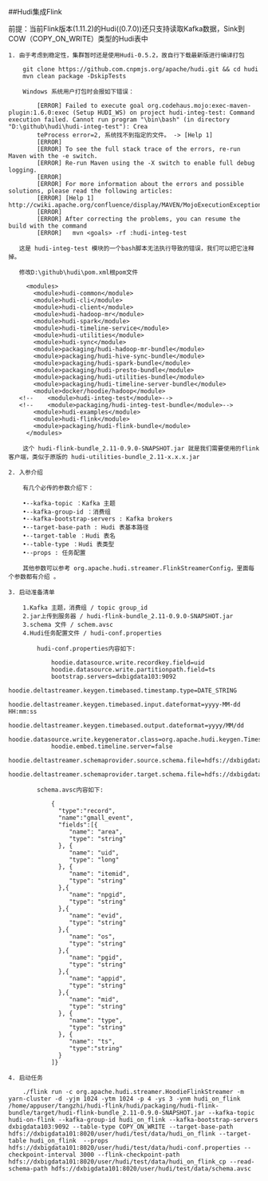 ##Hudi集成Flink

前提：当前Flink版本(1.11.2)的Hudi((0.7.0))还只支持读取Kafka数据，Sink到COW（COPY_ON_WRITE）类型的Hudi表中

    1. 由于考虑到稳定性，集群暂时还是使用Hudi-0.5.2，故自行下载最新版进行编译打包
    
        git clone https://github.com.cnpmjs.org/apache/hudi.git && cd hudi
        mvn clean package -DskipTests
        
        Windows 系统用户打包时会报如下错误：
        
            [ERROR] Failed to execute goal org.codehaus.mojo:exec-maven-plugin:1.6.0:exec (Setup HUDI_WS) on project hudi-integ-test: Command execution failed. Cannot run program "\bin\bash" (in directory "D:\github\hudi\hudi-integ-test"): Crea
            teProcess error=2, 系统找不到指定的文件。 -> [Help 1]
            [ERROR]
            [ERROR] To see the full stack trace of the errors, re-run Maven with the -e switch.
            [ERROR] Re-run Maven using the -X switch to enable full debug logging.
            [ERROR]
            [ERROR] For more information about the errors and possible solutions, please read the following articles:
            [ERROR] [Help 1] http://cwiki.apache.org/confluence/display/MAVEN/MojoExecutionException
            [ERROR]
            [ERROR] After correcting the problems, you can resume the build with the command
            [ERROR]   mvn <goals> -rf :hudi-integ-test
            
       这是 hudi-integ-test 模块的一个bash脚本无法执行导致的错误，我们可以把它注释掉。
       
       修改D:\github\hudi\pom.xml根pom文件
       
         <modules>
           <module>hudi-common</module>
           <module>hudi-cli</module>
           <module>hudi-client</module>
           <module>hudi-hadoop-mr</module>
           <module>hudi-spark</module>
           <module>hudi-timeline-service</module>
           <module>hudi-utilities</module>
           <module>hudi-sync</module>
           <module>packaging/hudi-hadoop-mr-bundle</module>
           <module>packaging/hudi-hive-sync-bundle</module>
           <module>packaging/hudi-spark-bundle</module>
           <module>packaging/hudi-presto-bundle</module>
           <module>packaging/hudi-utilities-bundle</module>
           <module>packaging/hudi-timeline-server-bundle</module>
           <module>docker/hoodie/hadoop</module>
       <!--    <module>hudi-integ-test</module>-->
       <!--    <module>packaging/hudi-integ-test-bundle</module>-->
           <module>hudi-examples</module>
           <module>hudi-flink</module>
           <module>packaging/hudi-flink-bundle</module>
         </modules>
         
        这个 hudi-flink-bundle_2.11-0.9.0-SNAPSHOT.jar 就是我们需要使用的flink客户端，类似于原版的 hudi-utilities-bundle_2.11-x.x.x.jar
        
    2. 入参介绍
    
        有几个必传的参数介绍下：
        
        •--kafka-topic ：Kafka 主题
        •--kafka-group-id ：消费组
        •--kafka-bootstrap-servers : Kafka brokers
        •--target-base-path : Hudi 表基本路径
        •--target-table ：Hudi 表名
        •--table-type ：Hudi 表类型
        •--props : 任务配置
        
        其他参数可以参考 org.apache.hudi.streamer.FlinkStreamerConfig，里面每个参数都有介绍 。
        
    3. 启动准备清单
    
        1.Kafka 主题，消费组 / topic group_id
        2.jar上传到服务器 / hudi-flink-bundle_2.11-0.9.0-SNAPSHOT.jar
        3.schema 文件 / schem.avsc
        4.Hudi任务配置文件 / hudi-conf.properties
        
            hudi-conf.properties内容如下:
                
                hoodie.datasource.write.recordkey.field=uid
                hoodie.datasource.write.partitionpath.field=ts
                bootstrap.servers=dxbigdata103:9092
                hoodie.deltastreamer.keygen.timebased.timestamp.type=DATE_STRING
                hoodie.deltastreamer.keygen.timebased.input.dateformat=yyyy-MM-dd HH:mm:ss
                hoodie.deltastreamer.keygen.timebased.output.dateformat=yyyy/MM/dd
                hoodie.datasource.write.keygenerator.class=org.apache.hudi.keygen.TimestampBasedAvroKeyGenerator
                hoodie.embed.timeline.server=false
                hoodie.deltastreamer.schemaprovider.source.schema.file=hdfs://dxbigdata101:8020/user/hudi/test/data/schema.avsc
                hoodie.deltastreamer.schemaprovider.target.schema.file=hdfs://dxbigdata101:8020/user/hudi/test/data/schema.avsc
                
            schema.avsc内容如下:
            
                {
                  "type":"record",
                  "name":"gmall_event",
                  "fields":[{
                     "name": "area",
                     "type": "string"
                  }, {
                     "name": "uid",
                     "type": "long"
                  }, {
                     "name": "itemid",
                     "type": "string"
                  },{
                     "name": "npgid",
                     "type": "string"
                  },{
                     "name": "evid",
                     "type": "string"
                  },{
                     "name": "os",
                     "type": "string"
                  },{
                     "name": "pgid",
                     "type": "string"
                  },{
                     "name": "appid",
                     "type": "string"
                  },{
                     "name": "mid",
                     "type": "string"
                  }, {
                     "name": "type",
                     "type": "string"
                  }, {
                     "name": "ts",
                     "type":"string"
                  }
                ]}
                
    4. 启动任务
    
        ./flink run -c org.apache.hudi.streamer.HoodieFlinkStreamer -m yarn-cluster -d -yjm 1024 -ytm 1024 -p 4 -ys 3 -ynm hudi_on_flink /home/appuser/tangzhi/hudi-flink/hudi/packaging/hudi-flink-bundle/target/hudi-flink-bundle_2.11-0.9.0-SNAPSHOT.jar --kafka-topic hudi-on-flink --kafka-group-id hudi_on_flink --kafka-bootstrap-servers dxbigdata103:9092 --table-type COPY_ON_WRITE --target-base-path hdfs://dxbigdata101:8020/user/hudi/test/data/hudi_on_flink --target-table hudi_on_flink  --props hdfs://dxbigdata101:8020/user/hudi/test/data/hudi-conf.properties --checkpoint-interval 3000 --flink-checkpoint-path hdfs://dxbigdata101:8020/user/hudi/test/data/hudi_on_flink_cp --read-schema-path hdfs://dxbigdata101:8020/user/hudi/test/data/schema.avsc
